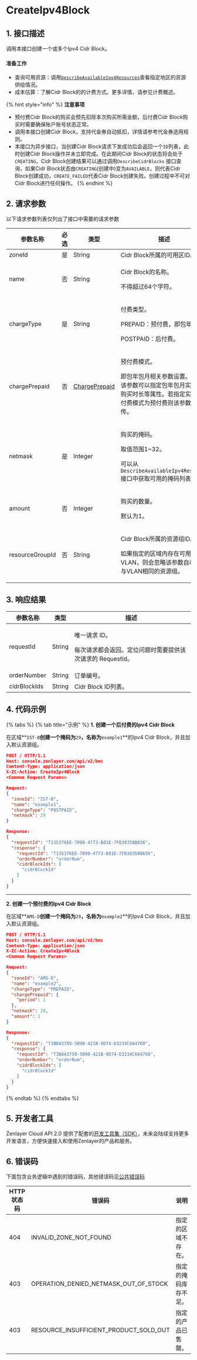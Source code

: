 # CreateIpv4Block

## 1. 接口描述

调用本接口创建一个或多个Ipv4 Cidr Block。

#### 准备工作

* 查询可用资源：调用[`DescribeAvailableIpv4Resources`](describeavailableipv4resources.md)查看指定地区的资源供给情况。
* 成本估算：了解Cidr Block的的计费方式。更多详情，请参见计费概述。

{% hint style="info" %}
**注意事项**

* 预付费Cidr Block的购买会预先扣除本次购买所需金额，后付费Cidr Block购买时需要确保账户账号状态正常。
* 调用本接口创建Cidr Block，支持代金券自动抵扣，详情请参考代金券选用规则。
* 本接口为异步接口，当创建Cidr Block请求下发成功后会返回一个`ID`列表，此时创建Cidr Block操作并未立即完成。在此期间Cidr Block的状态将会处于`CREATING`，Cidr Block创建结果可以通过调用`DescribeCidrBlocks` 接口查询，如果Cidr Block状态由`CREATING`(创建中)变为`AVAILABLE`，则代表Cidr Block创建成功，`CREATE_FAILED`代表Cidr Block创建失败。创建过程中不可对Cidr Block进行任何操作。
{% endhint %}



## 2. 请求参数

以下请求参数列表仅列出了接口中需要的请求参数

| 参数名称            | 必选 | 类型                                                 | 描述                                                                                             |
| --------------- | -- | -------------------------------------------------- | ---------------------------------------------------------------------------------------------- |
| zoneId          | 是  | String                                             | Cidr Block所属的可用区ID。                                                                            |
| name            | 否  | String                                             | <p>Cidr Block的名称。</p><p>不得超过64个字符。</p>                                                         |
| chargeType      | 是  | String                                             | <p>付费类型。</p><p>PREPAID：预付费，即包年包月</p><p>POSTPAID：后付费。</p>                                       |
| chargePrepaid   | 否  | [ChargePrepaid](../datastructure.md#chargeprepaid) | <p>预付费模式。</p><p>即包年包月相关参数设置。通过该参数可以指定包年包月实例的购买时长等属性。若指定实例的付费模式为预付费则该参数必传。</p>                  |
| netmask         | 是  | Integer                                            | <p>购买的掩码。</p><p>取值范围1~32。</p><p>可以从<code>DescribeAvailableIpv4Resource</code>接口中获取可用的掩码列表。</p> |
| amount          | 否  | Integer                                            | <p>购买的数量。</p><p>默认为1。</p>                                                                      |
| resourceGroupId | 否  | String                                             | <p>Cidr Block所属的资源组ID。</p><p>如果指定的区域内存在可用的VLAN，则会忽略该参数自动使用与VLAN相同的资源组。</p>                     |



## 3. 响应结果

| 参数名称         | 类型     | 描述                                                       |
| ------------ | ------ | -------------------------------------------------------- |
| requestId    | String | <p>唯一请求 ID。</p><p>每次请求都会返回。定位问题时需要提供该次请求的 RequestId。</p> |
| orderNumber  | String | 订单编号。                                                    |
| cidrBlockIds | String | Cidr Block ID列表。                                         |



## 4. 代码示例

{% tabs %}
{% tab title="示例" %}
**1. 创建一个后付费的Ipv4 Cidr Block**

在区域**`IST-B`**创建一个掩码为**`29`**，名称为**`example1`**的Ipv4 Cidr Block，并且加入默认资源组。

```json
POST / HTTP/1.1
Host: console.zenlayer.com/api/v2/bmc
Content-Type: application/json
X-ZC-Action: CreateIpv4Block
<Common Request Params>

Request:
{
  "zoneId": "IST-B",
  "name": "example1",
  "chargeType": "POSTPAID",
  "netmask": 29
}

Response:
{
  "requestId": "T135376EE-7090-4773-B81E-7FB38358B656",
  "response": {
    "requestId": "T135376EE-7090-4773-B81E-7FB38358B656",
    "orderNumber": "orderNum",
    "cidrBlockIds": [
      "cidrBlockId"
    ]
  }
}
```

****

**2. 创建一个预付费的Ipv4 Cidr Block**

在区域**`AMS-D`**创建一个掩码为**`29`**，名称为**`example2`**的Ipv4 Cidr Block，并且加入默认资源组。

```json
POST / HTTP/1.1
Host: console.zenlayer.com/api/v2/bmc
Content-Type: application/json
X-ZC-Action: CreateIpv4Block
<Common Request Params>

Request:
{
  "zoneId": "AMS-D",
  "name": "example2",
  "chargeType": "PREPAID",
  "chargePrepaid": {
    "period": 1
  },
  "netmask": 29,
  "amount": 1
}

Response:
{
  "requestId": "T3B843750-5B98-421B-9D74-D3234C664760",
  "response": {
    "requestId": "T3B843750-5B98-421B-9D74-D3234C664760",
    "orderNumber": "orderNum",
    "cidrBlockIds": [
      "cidrBlockId"
    ]
  }
}

```
{% endtab %}
{% endtabs %}



## 5. 开发者工具

Zenlayer Cloud API 2.0 提供了配套的[开发工具集（SDK）](../../api-introduction/sdk/)，未来会陆续支持更多开发语言，方便快速接入和使用Zenlayer的产品和服务。



## 6. 错误码

下面包含业务逻辑中遇到的错误码，其他错误码见[公共错误码](../../api-introduction/instruction/commonerrorcode.md)

| HTTP状态码 | 错误码                                        | 说明         |
| ------- | ------------------------------------------ | ---------- |
| 404     | INVALID\_ZONE\_NOT\_FOUND                  | 指定的区域不存在。  |
| 403     | OPERATION\_DENIED\_NETMASK\_OUT\_OF\_STOCK | 指定的掩码库存不足。 |
| 403     | RESOURCE\_INSUFFICIENT\_PRODUCT\_SOLD\_OUT | 指定的产品已售罄。  |
